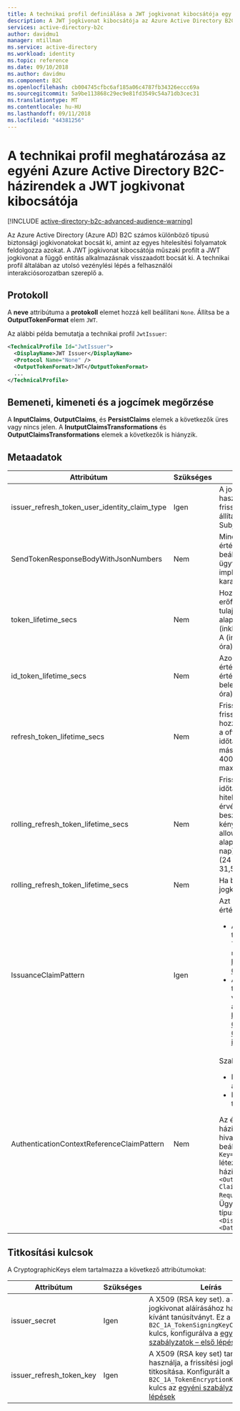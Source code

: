 ```yaml
---
title: A technikai profil definiálása a JWT jogkivonat kibocsátója egy egyéni házirendek az Azure Active Directory B2C |} A Microsoft Docs
description: A JWT jogkivonat kibocsátója az Azure Active Directory B2C egy egyéni házirendek definiálása a technikai profil.
services: active-directory-b2c
author: davidmu1
manager: mtillman
ms.service: active-directory
ms.workload: identity
ms.topic: reference
ms.date: 09/10/2018
ms.author: davidmu
ms.component: B2C
ms.openlocfilehash: cb004745cfbc6af185a06c4787fb34326eccc69a
ms.sourcegitcommit: 5a9be113868c29ec9e81fd3549c54a71db3cec31
ms.translationtype: MT
ms.contentlocale: hu-HU
ms.lasthandoff: 09/11/2018
ms.locfileid: "44381256"
---
```

# <a name="define-a-technical-profile-for-a-jwt-token-issuer-in-an-azure-active-directory-b2c-custom-policy"></a>A technikai profil meghatározása az egyéni Azure Active Directory B2C-házirendek a JWT jogkivonat kibocsátója

[!INCLUDE [active-directory-b2c-advanced-audience-warning](../../includes/active-directory-b2c-advanced-audience-warning.md)]

Az Azure Active Directory (Azure AD) B2C számos különböző típusú biztonsági jogkivonatokat bocsát ki, amint az egyes hitelesítési folyamatok feldolgozza azokat. A JWT jogkivonat kibocsátója műszaki profilt a JWT jogkivonat a függő entitás alkalmazásnak visszaadott bocsát ki. A technikai profil általában az utolsó vezénylési lépés a felhasználói interakciósorozatban szereplő a.

## <a name="protocol"></a>Protokoll

A **neve** attribútuma a **protokoll** elemet hozzá kell beállítani `None`. Állítsa be a **OutputTokenFormat** elem `JWT`.

Az alábbi példa bemutatja a technikai profil `JwtIssuer`:

```XML
<TechnicalProfile Id="JwtIssuer">
  <DisplayName>JWT Issuer</DisplayName>
  <Protocol Name="None" />
  <OutputTokenFormat>JWT</OutputTokenFormat>
  ...
</TechnicalProfile>
```
 
## <a name="input-output-and-persist-claims"></a>Bemeneti, kimeneti és a jogcímek megőrzése

A **InputClaims**, **OutputClaims**, és **PersistClaims** elemek a következők üres vagy nincs jelen. A **InutputClaimsTransformations** és **OutputClaimsTransformations** elemek a következők is hiányzik.

## <a name="metadata"></a>Metaadatok

| Attribútum | Szükséges | Leírás |
| --------- | -------- | ----------- |
| issuer_refresh_token_user_identity_claim_type | Igen | A jogcímet, amely a felhasználói identitás kell használni az OAuth2 engedélyezési kód jogcím és frissítési jogkivonatok. Alapértelmezés szerint be kell állítani `objectId`, ha nem ad meg egy másik SubjectNamingInfo jogcím típusa. | 
| SendTokenResponseBodyWithJsonNumbers | Nem | Mindig `true`. Örökölt formátumban, ahol numerikus értékeket karakterláncként JSON számok helyett, beállításra `false`. Ez az attribútum szükség van az ügyfelek, amelyek végrehajtása függőség a korábbi implementálhat, amely az ilyen tulajdonságok karakterláncként ad vissza. | 
| token_lifetime_secs | Nem | Hozzáférési jogkivonatok élettartama. A védett erőforrások elérését lehetővé tevő OAuth 2.0 tulajdonosi jogkivonat élettartama. Az alapértelmezett érték 3600 másodperc (1 óra). A (inkluzív) minimális érték 300 másodpercig (5 perc). A (inkluzív) maximális érték 86 400 másodperc (24 óra). | 
| id_token_lifetime_secs | Nem | Azonosító jogkivonat élettartama. Az alapértelmezett érték 3600 másodperc (1 óra). A (inkluzív) minimális érték 300 másodpercig (5 perc). (A határokat is beleértve) a maximális érték másodperc 86,400 (24 óra). | 
| refresh_token_lifetime_secs | Nem | Frissítse a jogkivonatok élettartamának. Amely előtt a frissítési jogkivonatok segítségével egy új hozzáférési jogkivonat beszerzése, ha az alkalmazás a offline_access hatókör volt megadva a maximális időtartam. Az alapértelmezett érték 120,9600 másodperc (14 nap). A (inkluzív) minimális érték 86 400 másodperc (24 óra). (A határokat is beleértve) a maximális érték 7,776,000 másodperc (90 nap). | 
| rolling_refresh_token_lifetime_secs | Nem | Frissítési jogkivonat csúszóablak-élettartama. Ez az időtartam elteltével a felhasználónak kötelező hitelesítse magát újra, attól függetlenül, az érvényességi időtartam legutóbbi az alkalmazás által beszerzett jogkivonat frissítésére. Ha nem szeretné kényszeríteni a csúszóablak-élettartama, állítsa a allow_infinite_rolling_refresh_token `true`. Az alapértelmezett érték 7,776,000 másodperc (90 nap). A (inkluzív) minimális érték 86 400 másodperc (24 óra). (A határokat is beleértve) a maximális érték 31,536,000 másodperc (365 napos). | 
| rolling_refresh_token_lifetime_secs | Nem | Ha beállítása `true`, a csúszóablakon frissítési jogkivonat élettartama soha nem jár le. |
| IssuanceClaimPattern | Igen | Azt szabályozza, hogy a kibocsátói (iss) jogcím. Az értékek egyikét:<ul><li>AuthorityAndTenantGuid - az iss jogcím tartalmazza a tartomány nevét, például `login.microsoftonline` vagy `tenant-name.b2clogin.com`, és a bérlő azonosítója https://login.microsoftonline.com/00000000-0000-0000-0000-000000000000/v2.0/</li><li>AuthorityWithTfp - az iss jogcím tartalmazza a tartomány nevét, például `login.microsoftonline` vagy `tenant-name.b2clogin.com`, a bérlő azonosítóját és a függő entitás házirend neve. https://login.microsoftonline.com/tfp/00000000-0000-0000-0000-000000000000/b2c_1a_tp_sign-up-or-sign-in/v2.0/</li></ul> | 
| AuthenticationContextReferenceClaimPattern | Nem | Szabályozza a `acr` jogcím értéke.<ul><li>Nincs – Azure AD B2C-vel nem jogcímet ad az acr</li><li>PolicyId – a `acr` jogcím a szabályzat nevét tartalmazza.</li></ul>Az érték a lehetőségeket TFP (bizalmi keretrendszer házirend) és az ACR (hitelesítési környezeti hivatkozás). Ajánlott, ha az érték TFP, az érték beállítása, biztosítása a `<Item>` az a `Key="AuthenticationContextReferenceClaimPattern"` létezik értéke pedig `None`. Adja hozzá a függő entitás házirendjében <OutputClaims> cikkhez, ez az elem hozzáadása `<OutputClaim ClaimTypeReferenceId="trustFrameworkPolicy" Required="true" DefaultValue="{policy}" />`. Ügyeljen arra, hogy a házirend tartalmazza a jogcím típusa `<ClaimType Id="trustFrameworkPolicy"> <DisplayName>trustFrameworkPolicy</DisplayName>     <DataType>string</DataType> </ClaimType>` | 

## <a name="cryptographic-keys"></a>Titkosítási kulcsok

A CryptographicKeys elem tartalmazza a következő attribútumokat:

| Attribútum | Szükséges | Leírás |
| --------- | -------- | ----------- |
| issuer_secret | Igen | A X509 (RSA key set). a JWT jogkivonat aláírásához használni kívánt tanúsítványt. Ez a `B2C_1A_TokenSigningKeyContainer` kulcs, konfigurálva a [egyéni szabályzatok – első lépések](active-directory-b2c-get-started-custom.md). | 
| issuer_refresh_token_key | Igen | A X509 (RSA key set) tanúsítványt használja, a frissítési jogkivonat titkosítása. Konfigurált a `B2C_1A_TokenEncryptionKeyContainer` kulcs az [egyéni szabályzatok – első lépések](active-directory-b2c-get-started-custom.md) |














